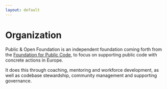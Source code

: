 ```yaml
---
layout: default
---
```


# Organization

Public & Open Foundation is an independent foundation coming forth from the [Foundation for Public Code](http://publiccode.net/), to focus on supporting public code with concrete actions in Europe.

It does this through coaching, mentoring and workforce development, as well as codebase stewardship, community management and supporting governance.
